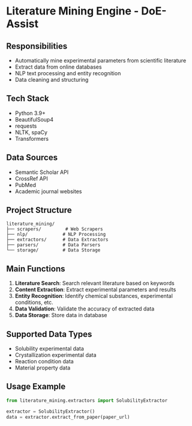 # Literature Mining Engine - DoE-Assist

## Responsibilities
- Automatically mine experimental parameters from scientific literature
- Extract data from online databases
- NLP text processing and entity recognition
- Data cleaning and structuring

## Tech Stack
- Python 3.9+
- BeautifulSoup4
- requests
- NLTK, spaCy
- Transformers

## Data Sources
- Semantic Scholar API
- CrossRef API
- PubMed
- Academic journal websites

## Project Structure
```
literature_mining/
├── scrapers/         # Web Scrapers
├── nlp/             # NLP Processing
├── extractors/      # Data Extractors
├── parsers/         # Data Parsers
└── storage/         # Data Storage
```

## Main Functions
1. **Literature Search**: Search relevant literature based on keywords
2. **Content Extraction**: Extract experimental parameters and results
3. **Entity Recognition**: Identify chemical substances, experimental conditions, etc.
4. **Data Validation**: Validate the accuracy of extracted data
5. **Data Storage**: Store data in database

## Supported Data Types
- Solubility experimental data
- Crystallization experimental data
- Reaction condition data
- Material property data

## Usage Example
```python
from literature_mining.extractors import SolubilityExtractor

extractor = SolubilityExtractor()
data = extractor.extract_from_paper(paper_url)
```
